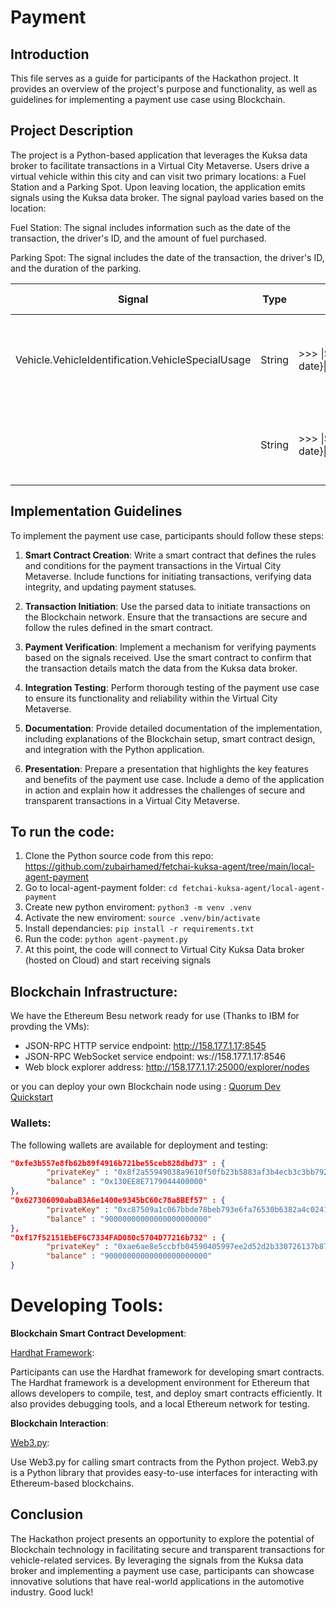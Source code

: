 # Payment


## Introduction

This file serves as a guide for participants of the Hackathon project. It provides an overview of the project's purpose and functionality, as well as guidelines for implementing a payment use case using Blockchain.

## Project Description

The project is a Python-based application that leverages the Kuksa data broker to facilitate transactions in a Virtual City Metaverse. Users drive a virtual vehicle within this city and can visit two primary locations: a Fuel Station and a Parking Spot. Upon leaving location, the application emits signals using the Kuksa data broker. The signal payload varies based on the location:

Fuel Station: The signal includes information such as the date of the transaction, the driver's ID, and the amount of fuel purchased.

Parking Spot: The signal includes the date of the transaction, the driver's ID, and the duration of the parking.


| Signal                                                     | Type   | Payload			 														  	 | Trigger Point																					|
| ---------------------------------------------------------- | -----  | -------------------------------------------- | ------------------------------------------------------ |
| Vehicle.VehicleIdentification.VehicleSpecialUsage					 | String |>>> \|\${tx-date}\|${DriverId}\|Fuel\|\${liter}        | As soon as the vehicle left the Fuel Station           |
|																														 | String |>>> \|\${tx-date}\|${DriverId}\|Parking\|\${duration}  | As soon as the vehicle left the Parking                | 


## Implementation Guidelines

To implement the payment use case, participants should follow these steps:

1. **Smart Contract Creation**: Write a smart contract that defines the rules and conditions for the payment transactions in the Virtual City Metaverse. Include functions for initiating transactions, verifying data integrity, and updating payment statuses.

2. **Transaction Initiation**: Use the parsed data to initiate transactions on the Blockchain network. Ensure that the transactions are secure and follow the rules defined in the smart contract.

3. **Payment Verification**: Implement a mechanism for verifying payments based on the signals received. Use the smart contract to confirm that the transaction details match the data from the Kuksa data broker.

4. **Integration Testing**: Perform thorough testing of the payment use case to ensure its functionality and reliability within the Virtual City Metaverse.

5. **Documentation**: Provide detailed documentation of the implementation, including explanations of the Blockchain setup, smart contract design, and integration with the Python application.

6. **Presentation**: Prepare a presentation that highlights the key features and benefits of the payment use case. Include a demo of the application in action and explain how it addresses the challenges of secure and transparent transactions in a Virtual City Metaverse.


## To run the code:
1. Clone the Python source code from this repo: https://github.com/zubairhamed/fetchai-kuksa-agent/tree/main/local-agent-payment
2. Go to local-agent-payment folder: `cd fetchai-kuksa-agent/local-agent-payment`
3. Create new python enviroment: `python3 -m venv .venv`
5. Activate the new enviroment: `source .venv/bin/activate`
6. Install dependancies: `pip install -r requirements.txt`
7. Run the code: `python agent-payment.py`
8. At this point, the code will connect to Virtual City Kuksa Data broker (hosted on Cloud) and start receiving signals

## Blockchain Infrastructure:

We have the Ethereum Besu network ready for use (Thanks to IBM for provding the VMs):

- JSON-RPC HTTP service endpoint: http://158.177.1.17:8545
- JSON-RPC WebSocket service endpoint: ws://158.177.1.17:8546
- Web block explorer address: http://158.177.1.17:25000/explorer/nodes

or you can deploy your own Blockchain node using : [Quorum Dev Quickstart](https://github.com/Consensys/quorum-dev-quickstart/tree/master)

### Wallets: 
The following wallets are available for deployment and testing: 


```json
"0xfe3b557e8fb62b89f4916b721be55ceb828dbd73" : {
		"privateKey" : "0x8f2a55949038a9610f50fb23b5883af3b4ecb3c3bb792cbcefbd1542c692be63",
		"balance" : "0x130EE8E7179044400000"
},
"0x627306090abaB3A6e1400e9345bC60c78a8BEf57" : {
		"privateKey" : "0xc87509a1c067bbde78beb793e6fa76530b6382a4c0241e5e4a9ec0a0f44dc0d3",
		"balance" : "90000000000000000000000"
},
"0xf17f52151EbEF6C7334FAD080c5704D77216b732" : {
		"privateKey" : "0xae6ae8e5ccbfb04590405997ee2d52d2b330726137b875053c36d94e974d162f",
		"balance" : "90000000000000000000000"
}
```


# Developing Tools:

 **Blockchain Smart Contract Development**:

[Hardhat Framework](https://hardhat.org/):

 Participants can use the Hardhat framework for developing smart contracts. The Hardhat framework is a development environment for Ethereum that allows developers to compile, test, and deploy smart contracts efficiently. It also provides debugging tools, and a local Ethereum network for testing.

 **Blockchain Interaction**:

[Web3.py](https://web3py.readthedocs.io/en/stable/):

 Use Web3.py for calling smart contracts from the Python project. Web3.py is a Python library that provides easy-to-use interfaces for interacting with Ethereum-based blockchains.

## Conclusion

The Hackathon project presents an opportunity to explore the potential of Blockchain technology in facilitating secure and transparent transactions for vehicle-related services. By leveraging the signals from the Kuksa data broker and implementing a payment use case, participants can showcase innovative solutions that have real-world applications in the automotive industry. Good luck!

